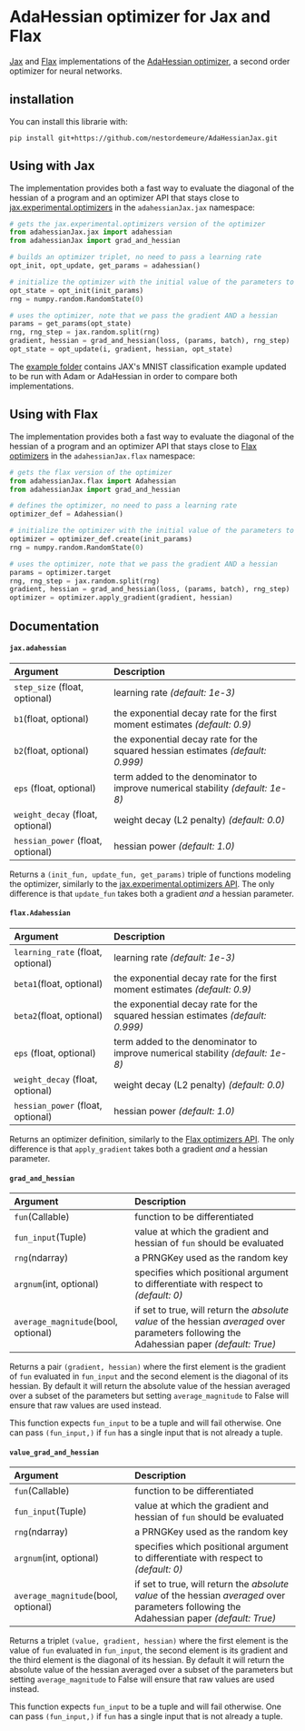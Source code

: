 # AdaHessian optimizer for Jax and Flax

[Jax](https://github.com/google/jax) and [Flax](https://github.com/google/flax) implementations of the [AdaHessian optimizer](https://github.com/amirgholami/adahessian), a second order optimizer for neural networks.

## installation

You can install this librarie with:

```
pip install git+https://github.com/nestordemeure/AdaHessianJax.git
```

## Using with Jax

The implementation provides both a fast way to evaluate the diagonal of the hessian of a program and an optimizer API that stays close to [jax.experimental.optimizers](https://jax.readthedocs.io/en/latest/jax.experimental.optimizers.html) in the `adahessianJax.jax` namespace:

```python
# gets the jax.experimental.optimizers version of the optimizer
from adahessianJax.jax import adahessian
from adahessianJax import grad_and_hessian

# builds an optimizer triplet, no need to pass a learning rate
opt_init, opt_update, get_params = adahessian()

# initialize the optimizer with the initial value of the parameters to optimize
opt_state = opt_init(init_params)
rng = numpy.random.RandomState(0)

# uses the optimizer, note that we pass the gradient AND a hessian
params = get_params(opt_state)
rng, rng_step = jax.random.split(rng)
gradient, hessian = grad_and_hessian(loss, (params, batch), rng_step)
opt_state = opt_update(i, gradient, hessian, opt_state)
```

The [example folder](https://github.com/nestordemeure/AdaHessianJax/tree/main/examples) contains JAX's MNIST classification example updated to be run with Adam or AdaHessian in order to compare both implementations.

## Using with Flax

The implementation provides both a fast way to evaluate the diagonal of the hessian of a program and an optimizer API that stays close to [Flax optimizers](https://flax.readthedocs.io/en/latest/flax.optim.html) in the `adahessianJax.flax` namespace:

```python
# gets the flax version of the optimizer
from adahessianJax.flax import Adahessian
from adahessianJax import grad_and_hessian

# defines the optimizer, no need to pass a learning rate
optimizer_def = Adahessian()

# initialize the optimizer with the initial value of the parameters to optimize
optimizer = optimizer_def.create(init_params)
rng = numpy.random.RandomState(0)

# uses the optimizer, note that we pass the gradient AND a hessian
params = optimizer.target
rng, rng_step = jax.random.split(rng)
gradient, hessian = grad_and_hessian(loss, (params, batch), rng_step)
optimizer = optimizer.apply_gradient(gradient, hessian)
```

## Documentation

#### `jax.adahessian`

| **Argument** | **Description** |
| :-------------- | :-------------- |
| `step_size` (float, optional) | learning rate *(default: 1e-3)* |
| `b1`(float, optional) | the exponential decay rate for the first moment estimates *(default: 0.9)* |
| `b2`(float, optional) | the exponential decay rate for the squared hessian estimates *(default: 0.999)* |
| `eps` (float, optional) | term added to the denominator to improve numerical stability *(default: 1e-8)* |
| `weight_decay` (float, optional) | weight decay (L2 penalty) *(default: 0.0)* |
| `hessian_power` (float, optional) | hessian power *(default: 1.0)* |

Returns a `(init_fun, update_fun, get_params)` triple of functions modeling the optimizer, similarly to the [jax.experimental.optimizers API](https://jax.readthedocs.io/en/latest/jax.experimental.optimizers.html).
The only difference is that `update_fun` takes both a gradient *and* a hessian parameter.

#### `flax.Adahessian`

| **Argument** | **Description** |
| :-------------- | :-------------- |
| `learning_rate` (float, optional) | learning rate *(default: 1e-3)* |
| `beta1`(float, optional) | the exponential decay rate for the first moment estimates *(default: 0.9)* |
| `beta2`(float, optional) | the exponential decay rate for the squared hessian estimates *(default: 0.999)* |
| `eps` (float, optional) | term added to the denominator to improve numerical stability *(default: 1e-8)* |
| `weight_decay` (float, optional) | weight decay (L2 penalty) *(default: 0.0)* |
| `hessian_power` (float, optional) | hessian power *(default: 1.0)* |

Returns an optimizer definition, similarly to the [Flax optimizers API](https://flax.readthedocs.io/en/latest/flax.optim.html).
The only difference is that `apply_gradient` takes both a gradient *and* a hessian parameter.

#### `grad_and_hessian`

| **Argument** | **Description** |
| :-------------- | :-------------- |
| `fun`(Callable) | function to be differentiated |
| `fun_input`(Tuple) | value at which the gradient and hessian of `fun` should be evaluated |
| `rng`(ndarray) | a PRNGKey used as the random key |
| `argnum`(int, optional) | specifies which positional argument to differentiate with respect to *(default: 0)* |
| `average_magnitude`(bool, optional) | if set to true, will return the *absolute value* of the hessian *averaged* over parameters following the Adahessian paper *(default: True)* |

Returns a pair `(gradient, hessian)` where the first element is the gradient of `fun` evaluated in `fun_input` and the second element is the diagonal of its hessian.
By default it will return the absolute value of the hessian averaged over a subset of the parameters but setting `average_magnitude` to False will ensure that raw values are used instead.

This function expects `fun_input` to be a tuple and will fail otherwise.
One can pass `(fun_input,)` if `fun` has a single input that is not already a tuple.

#### `value_grad_and_hessian`

| **Argument** | **Description** |
| :-------------- | :-------------- |
| `fun`(Callable) | function to be differentiated |
| `fun_input`(Tuple) | value at which the gradient and hessian of `fun` should be evaluated |
| `rng`(ndarray) | a PRNGKey used as the random key |
| `argnum`(int, optional) | specifies which positional argument to differentiate with respect to *(default: 0)* |
| `average_magnitude`(bool, optional) | if set to true, will return the *absolute value* of the hessian *averaged* over parameters following the Adahessian paper *(default: True)* |

Returns a triplet `(value, gradient, hessian)` where the first element is the value of `fun` evaluated in `fun_input`, the second element is its gradient and the third element is the diagonal of its hessian.
By default it will return the absolute value of the hessian averaged over a subset of the parameters but setting `average_magnitude` to False will ensure that raw values are used instead.

This function expects `fun_input` to be a tuple and will fail otherwise.
One can pass `(fun_input,)` if `fun` has a single input that is not already a tuple.
